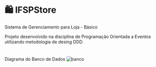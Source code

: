 # 🛍️ IFSPStore
Sistema de Gerenciamento para Loja - Básico

Projeto desenvolvido na disciplina de Programação Orientada a Eventos utilizando metodologia de desing DDD.

#

Diagrama do Banco de Dados
![banco](https://github.com/user-attachments/assets/f927e632-bcab-4c54-bf67-9688655f95ad)
